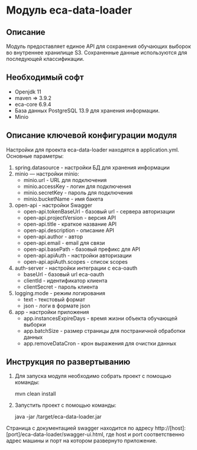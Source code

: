 Модуль eca-data-loader
========================================

Описание
----------------------------------------
   Модуль предоставляет единое API для сохранения обучающих выборок во внутреннее хранилище S3.
   Сохраненные данные используются для последующей классификации. 

Необходимый софт
----------------------------------------
* Openjdk 11
* maven => 3.9.2
* eca-core 6.9.4
* База данных PostgreSQL 13.9 для хранения информации.
* Minio

Описание ключевой конфигурации модуля
----------------------------------------
Настройки для проекта eca-data-loader находятся в application.yml. Основные параметры:
1) spring.datasource - настройки БД для хранения информации
2) minio — настройки minio:
   * minio.url - URL для подключения
   * minio.accessKey - логин для подключения
   * minio.secretKey - пароль для подключения
   * minio.bucketName - имя бакета
3) open-api - настройки Swagger
   * open-api.tokenBaseUrl - базовый url - сервера авторизации
   * open-api.projectVersion - версия API
   * open-api.title - краткое название API
   * open-api.description - описание API
   * open-api.author - автор
   * open-api.email - email для связи
   * open-api.basePath - базовый префикс для API
   * open-api.apiAuth - настройки авторизации
   * open-api.apiAuth.scopes - список scopes
4) auth-server - настройки интеграции с eca-oauth
   * baseUrl - базовый url eca-oauth
   * clientId - идентификатор клиента
   * clientSecret - пароль клиента
5) logging.mode - режим логирования
   * text - текстовый формат
   * json - логи в формате json
6) app - настройки приложения
   * app.instancesExpireDays - время жизни объекта обучающей выборки
   * app.batchSize - размер страницы для постраничной обработки данных
   * app.removeDataCron - крон выражения для очистки данных
    
Инструкция по развертыванию
----------------------------------------

1. Для запуска модуля необходимо собрать проект с помощью команды:
    
   mvn clean install
    
2. Запустить проект с помощью команды:

    java -jar /target/eca-data-loader.jar

Страница с документацией swagger находится по адресу http://[host]:[port]/eca-data-loader/swagger-ui.html, где host и port
соответственно адрес машины и порт на котором развернуто приложение.
